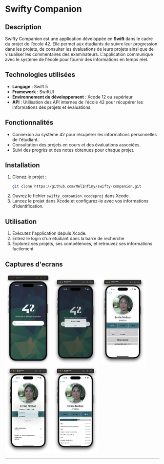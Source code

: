 # Swifty Companion

## Description
Swifty Companion est une application développée en **Swift** dans le cadre du projet de l’école 42. Elle permet aux étudiants de suivre leur progression dans les projets, de consulter les évaluations de leurs projets ainsi que de visualiser les commentaires des examinateurs. L'application communique avec le système de l'école pour fournir des informations en temps réel.

## Technologies utilisées
- **Langage** : Swift 5
- **Framework** : SwiftUI
- **Environnement de développement** : Xcode 12 ou supérieur
- **API** : Utilisation des API internes de l'école 42 pour récupérer les informations des projets et évaluations.

## Fonctionnalités
- Connexion au système 42 pour récupérer les informations personnelles de l'étudiant.
- Consultation des projets en cours et des évaluations associées.
- Suivi des progrès et des notes obtenues pour chaque projet.

## Installation
1. Clonez le projet :  
   ```bash
   git clone https://github.com/MelInfiny/swifty-companion.git
   ```
2. Ouvrez le fichier `swifty_companion.xcodeproj` dans Xcode.
3. Lancez le projet dans Xcode et configurez-le avec vos informations d’identification.

## Utilisation
1. Exécutez l'application depuis Xcode.
2. Entrez le login d'un etudiant dans la barre de recherche
3. Explorez ses projets, ses compétences, et retrouvez ses informations facilement

## Captures d'ecrans

<img src="Screenshot 2025-01-15 at 14.42.38.png" width="30%"> <img src="Screenshot 2025-01-15 at 14.43.33.png" width="30%">
<img src="Screenshot 2025-01-15 at 14.44.04.png" width="30%"> <img src="Screenshot 2025-01-15 at 14.44.50.png" width="30%"> 
<img src="Screenshot 2025-01-15 at 14.45.05.png" width="30%">

---


